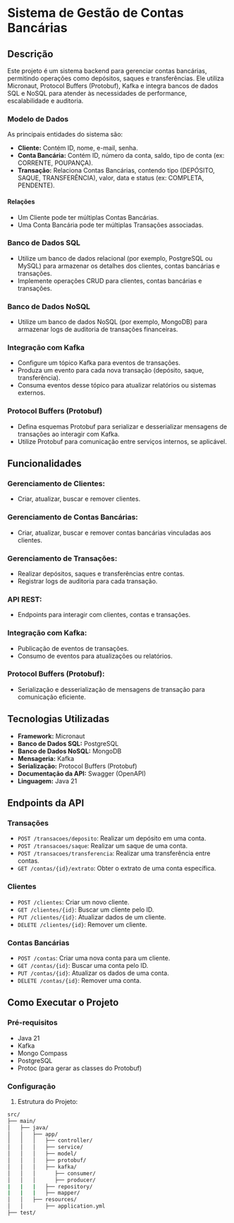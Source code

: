 # Sistema de Gestão de Contas Bancárias

## Descrição
Este projeto é um sistema backend para gerenciar contas bancárias, permitindo operações como depósitos, saques e transferências. Ele utiliza Micronaut, Protocol Buffers (Protobuf), Kafka e integra bancos de dados SQL e NoSQL para atender às necessidades de performance, escalabilidade e auditoria.

### Modelo de Dados
As principais entidades do sistema são:
- **Cliente:** Contém ID, nome, e-mail, senha.
- **Conta Bancária:** Contém ID, número da conta, saldo, tipo de conta (ex: CORRENTE, POUPANÇA).
- **Transação:** Relaciona Contas Bancárias, contendo tipo (DEPÓSITO, SAQUE, TRANSFERÊNCIA), valor, data e status (ex: COMPLETA, PENDENTE).

#### Relações
- Um Cliente pode ter múltiplas Contas Bancárias.
- Uma Conta Bancária pode ter múltiplas Transações associadas.

### Banco de Dados SQL
- Utilize um banco de dados relacional (por exemplo, PostgreSQL ou MySQL) para armazenar os detalhes dos clientes, contas bancárias e transações.
- Implemente operações CRUD para clientes, contas bancárias e transações.

### Banco de Dados NoSQL
- Utilize um banco de dados NoSQL (por exemplo, MongoDB) para armazenar logs de auditoria de transações financeiras.

### Integração com Kafka
- Configure um tópico Kafka para eventos de transações.
- Produza um evento para cada nova transação (depósito, saque, transferência).
- Consuma eventos desse tópico para atualizar relatórios ou sistemas externos.

### Protocol Buffers (Protobuf)
- Defina esquemas Protobuf para serializar e desserializar mensagens de transações ao interagir com Kafka.
- Utilize Protobuf para comunicação entre serviços internos, se aplicável.

## Funcionalidades

### Gerenciamento de Clientes:
- Criar, atualizar, buscar e remover clientes.

### Gerenciamento de Contas Bancárias:
- Criar, atualizar, buscar e remover contas bancárias vinculadas aos clientes.

### Gerenciamento de Transações:
- Realizar depósitos, saques e transferências entre contas.
- Registrar logs de auditoria para cada transação.

### API REST:
- Endpoints para interagir com clientes, contas e transações.

### Integração com Kafka:
- Publicação de eventos de transações.
- Consumo de eventos para atualizações ou relatórios.

### Protocol Buffers (Protobuf):
- Serialização e desserialização de mensagens de transação para comunicação eficiente.

## Tecnologias Utilizadas
- **Framework:** Micronaut
- **Banco de Dados SQL:** PostgreSQL
- **Banco de Dados NoSQL:** MongoDB
- **Mensageria:** Kafka
- **Serialização:** Protocol Buffers (Protobuf)
- **Documentação da API:** Swagger (OpenAPI)
- **Linguagem:** Java 21

## Endpoints da API

### Transações
- `POST /transacoes/deposito`: Realizar um depósito em uma conta.
- `POST /transacoes/saque`: Realizar um saque de uma conta.
- `POST /transacoes/transferencia`: Realizar uma transferência entre contas.
- `GET /contas/{id}/extrato`: Obter o extrato de uma conta específica.

### Clientes
- `POST /clientes`: Criar um novo cliente.
- `GET /clientes/{id}`: Buscar um cliente pelo ID.
- `PUT /clientes/{id}`: Atualizar dados de um cliente.
- `DELETE /clientes/{id}`: Remover um cliente.

### Contas Bancárias
- `POST /contas`: Criar uma nova conta para um cliente.
- `GET /contas/{id}`: Buscar uma conta pelo ID.
- `PUT /contas/{id}`: Atualizar os dados de uma conta.
- `DELETE /contas/{id}`: Remover uma conta.

## Como Executar o Projeto

### Pré-requisitos
- Java 21
- Kafka
- Mongo Compass
- PostgreSQL
- Protoc (para gerar as classes do Protobuf)

### Configuração
1. Estrutura do Projeto:
```bash
src/
├── main/
│   ├── java/
│   │   ├── app/
│   │   │   ├── controller/
│   │   │   ├── service/
│   │   │   ├── model/
│   │   │   ├── protobuf/
│   │   │   ├── kafka/
│   │   │      ├── consumer/
│   │   │      ├── producer/
|   |   |   ├── repository/
|   |   |   ├── mapper/
│   │   ├── resources/
│   │       ├── application.yml
├── test/
```
